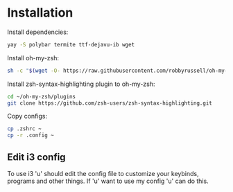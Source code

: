 # Installation

Install dependencies:
```bash
yay -S polybar termite ttf-dejavu-ib wget
```

Install oh-my-zsh:
```bash
sh -c "$(wget -O- https://raw.githubusercontent.com/robbyrussell/oh-my-zsh/master/tools/install.sh)"
```

Install zsh-syntax-highlighting plugin to oh-my-zsh:
```bash
cd ~/oh-my-zsh/plugins
git clone https://github.com/zsh-users/zsh-syntax-highlighting.git
```

Copy configs:
```bash
cp .zshrc ~
cp -r .config ~
```

## Edit i3 config
To use i3 'u' should edit the config file to customize your keybinds, programs and other things. If 'u' want to use my config 'u' can do this. 
